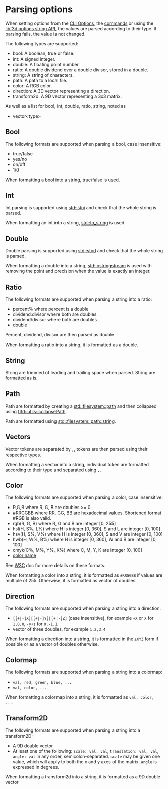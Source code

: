 # Parsing options

When setting options from the [CLI Options](OPTIONS.md), the [commands](COMMANDS.md) or using the [libf3d options string API](../libf3d/OPTIONS.md#string-api), the values are parsed according to their type. If parsing fails, the value is not changed.

The following types are supported:

- bool: A boolean, true or false.
- int: A signed integer.
- double: A floating point number.
- ratio: A double dividend over a double divisor, stored in a double.
- string: A string of characters.
- path: A path to a local file.
- color: A RGB color.
- direction: A 3D vector representing a direction.
- transform2d: A 9D vector representing a 3x3 matrix.

As well as a list for bool, int, double, ratio, string, noted as

- vector\<type\>

## Bool

The following formats are supported when parsing a bool, case insensitive:

- true/false
- yes/no
- on/off
- 1/0

When formatting a bool into a string, true/false is used.

## Int

Int parsing is supported using [std::stoi](https://en.cppreference.com/w/cpp/string/basic_string/stol) and check
that the whole string is parsed.

When formatting an int into a string, [std::to_string](https://en.cppreference.com/w/cpp/string/basic_string/to_string) is used.

## Double

Double parsing is supported using [std::stod](https://en.cppreference.com/w/cpp/string/basic_string/stol) and check
that the whole string is parsed.

When formatting a double into a string, [std::ostringstream](https://en.cppreference.com/w/cpp/io/basic_ostringstream) is used
with removing the point and precision when the value is exactly an integer.

## Ratio

The following formats are supported when parsing a string into a ratio:

- percent% where percent is a double
- dividend:divisor where both are doubles
- dividend/divisor where both are doubles
- double

Percent, dividend, divisor are then parsed as double.

When formatting a ratio into a string, it is formatted as a double.

## String

String are trimmed of leading and trailing space when parsed.
String are formatted as is.

## Path

Path are formatted by creating a [std::filesystem::path](https://en.cppreference.com/w/cpp/filesystem/path/path)
and then collapsed using [f3d::utils::collapsePath](https://f3d.app/doc/libf3d/doxygen/api/classf3d_1_1utils.html#_CPPv4N3f3d5utils12collapsePathERKNSt10filesystem4pathERKNSt10filesystem4pathE).

Path are formatted using [std::filesystem::path::string](https://en.cppreference.com/w/cpp/filesystem/path/string).

## Vectors

Vector tokens are separated by `,`, tokens are then parsed using their respective types.

When formatting a vector into a string, individual token are formatted according to their type and separated using `,`.

## Color

The following formats are supported when parsing a color, case insensitive:

- R,G,B where R, G, B are doubles >= 0
- #RRGGBB where RR, GG, BB are hexadecimal values. Shortened format #RGB is also valid.
- rgb(R, G, B) where R, G and B are integer [0, 255]
- hsl(H, S%, L%) where H is integer [0, 360], S and L are integer [0, 100]
- hsv(H, S%, V%) where H is integer [0, 360], S and V are integer [0, 100]
- hwb(H, W%, B%) where H is integer [0, 360], W and B are integer [0, 100]
- cmyk(C%, M%, Y%, K%) where C, M, Y, K are integer [0, 100]
- [color name](https://htmlpreview.github.io/?https://github.com/Kitware/vtk-examples/blob/gh-pages/VTKNamedColorPatches.html)

See [W3C](https://www.w3.org/TR/css-color-3/#rgb-color) doc for more details on these formats.

When formatting a color into a string, it is formatted as `#RRGGBB` if values are multiple of 255. Otherwise, it is formatted as vector of doubles.

## Direction

The following formats are supported when parsing a string into a direction:

- `[[+|-]X][[+|-]Y][[+|-]Z]` (case insensitive), for example `+X` or `X` for `1,0,0`, `-y+z` for `0,-1,1`
- vector of three doubles, for example `1,2,3.4`

When formatting a direction into a string, it is formatted in the `±XYZ` form if possible or as a vector of doubles otherwise.

## Colormap

The following formats are supported when parsing a string into a colormap:

- `val, red, green, blue, ...`
- `val, color, ...`

When formatting a colormap into a string, it is formatted as `val, color, ...`.

## Transform2D

The following formats are supported when parsing a string into a transform2D:

- A 9D double vector
- At least one of the following: `scale: val, val`, `translation: val, val`, `angle: val` in any order, semicolon-separated. `scale` may be given one value, which will apply to both the x and y axes of the matrix. `angle` is expressed in degrees.

When formatting a transform2d into a string, it is formatted as a 9D double vector
